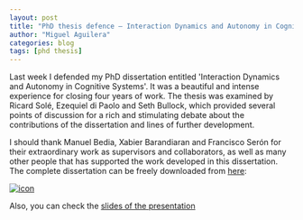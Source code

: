 ```yaml
---
layout: post
title: "PhD thesis defence – Interaction Dynamics and Autonomy in Cognitive Systems"
author: "Miguel Aguilera"
categories: blog
tags: [phd thesis]
---
```


Last week I defended my PhD dissertation entitled 'Interaction Dynamics and Autonomy in Cognitive Systems'. It was a beautiful and intense experience for closing four years of work. The thesis was examined by Ricard Solé, Ezequiel di Paolo and Seth Bullock, which provided several points of discussion for a rich and stimulating debate about the contributions of the dissertation and lines of further development. 

I should thank Manuel Bedia, Xabier Barandiaran and Francisco Serón for their extraordinary work as supervisors and collaborators, as well as many other people that has supported the work developed in this dissertation. The complete dissertation can be freely downloaded from [here](http://phdthesis.maguilera.net/): 

[![icon](https://maguilera0.files.wordpress.com/2015/12/icon1.png)](http://phdthesis.maguilera.net/)

Also, you can check the [slides of the presentation](https://maguilera0.files.wordpress.com/2015/12/presentation-phd-thesis.pdf "presentation-phd-thesis")

